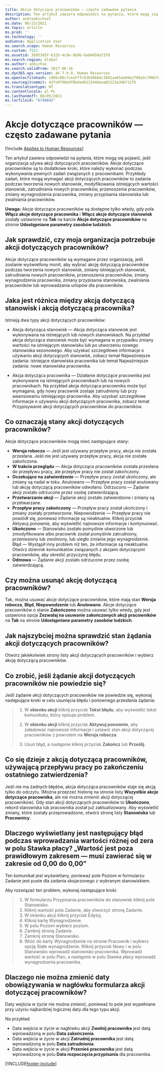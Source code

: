 ```yaml
---
title: Akcje dotyczące pracowników — często zadawane pytania
description: Ten artykuł zawiera odpowiedzi na pytania, które mogą się pojawić, jeśli organizacja używa akcji dotyczących pracowników. Akcje dotyczące pracowników są to dodatkowe kroki, które należy wykonać podczas wykonywania pewnych zadań związanych z pracownikami.
author: andreabichsel
ms.date: 06/23/2021
ms.topic: article
ms.prod: ''
ms.technology: ''
audience: Application User
ms.search.scope: Human Resources
ms.custom: 7521
ms.assetid: 3b953d5f-6325-4c9e-8b9b-6ab0458a73f8
ms.search.region: Global
ms.author: anbichse
ms.search.validFrom: 2017-06-16
ms.dyn365.ops.version: AX 7.0.0, Human Resources
ms.openlocfilehash: c005c08c7ceafffc63650b64c3602aa65ae94e2788a5c70b5fd372a4f54a0301
ms.sourcegitcommit: 42fe9790ddf0bdad911544deaa82123a396712fb
ms.translationtype: HT
ms.contentlocale: pl-PL
ms.lasthandoff: 08/05/2021
ms.locfileid: "6748842"
---
```

# <a name="personnel-actions-faq"></a>Akcje dotyczące pracowników — często zadawane pytania

[!include [Applies to Human Resources](../includes/applies-to-hr.md)]

Ten artykuł zawiera odpowiedzi na pytania, które mogą się pojawić, jeśli organizacja używa akcji dotyczących pracowników. Akcje dotyczące pracowników są to dodatkowe kroki, które należy wykonać podczas wykonywania pewnych zadań związanych z pracownikami. Przykłady zadań, które mogą wymagać akcji dotyczących pracowników to zadania podczas tworzenia nowych stanowisk, modyfikowania istniejących wartości stanowisk, zatrudniania nowych pracowników, przenoszenia pracowników, zmiany wynagrodzenia pracownika, zmiany przypisania stanowiska lub zwalniania pracowników.

**Uwaga:** Akcje dotyczące pracowników są dostępne tylko wtedy, gdy pola **Włącz akcje dotyczące pracownika** i **Włącz akcje dotyczące stanowisk** zostały ustawione na **Tak** na karcie **Akcje dotyczące pracowników** na stronie **Udostępniane parametry zasobów ludzkich**. 

## <a name="how-can-i-tell-if-my-organization-requires-personnel-actions"></a>Jak sprawdzić, czy moja organizacja potrzebuje akcji dotyczących pracowników?
Akcje dotyczące pracowników są wymagane przez organizację, jeśli zostanie wyświetlony monit, aby wybrać akcję dotyczącą pracowników podczas tworzenia nowych stanowisk, zmiany istniejących stanowisk, zatrudniania nowych pracowników, przenoszenia pracowników, zmiany wynagrodzenia pracownika, zmiany przypisania stanowiska, zwalniania pracowników lub wprowadzania urlopów dla pracowników. 

## <a name="what-is-the-difference-between-a-position-action-and-a-worker-action"></a>Jaka jest różnica między akcją dotyczącą stanowisk i akcją dotyczącą pracownika?
Istnieją dwa typy akcji dotyczących pracowników:

- Akcja dotycząca stanowisk — Akcja dotycząca stanowisk jest wykonywana na istniejących lub nowych stanowiskach. Na przykład akcja dotycząca stanowisk może być wymagana w przypadku zmiany wartości na istniejącym stanowisku lub po utworzeniu nowego stanowiska sezonowego. Aby uzyskać szczegółowe informacje o używaniu akcji dotyczących stanowisk, zobacz temat Najważniejsze zadania: istniejące stanowiska pracownika lub temat Najważniejsze zadania: nowe stanowiska pracownika.

- Akcja dotycząca pracownika — Działanie dotyczące pracownika jest wykonywane na istniejących pracownikach lub na nowych pracownikach. Na przykład akcja dotycząca pracownika może być wymagana, gdy nowy pracownik zostaje zatrudniony lub przy awansowaniu istniejącego pracownika. Aby uzyskać szczegółowe informacje o używaniu akcji dotyczących pracownika, zobacz temat Przypisywanie akcji dotyczących pracowników do pracowników.

## <a name="what-do-the-statuses-of-the-personnel-actions-mean"></a>Co oznaczają stany akcji dotyczących pracowników?
Akcje dotyczące pracowników mogą mieć następujące stany:

- **Wersja robocza** — Jeśli jest używany przepływ pracy, akcja nie została przesłana. Jeśli nie jest używany przepływ pracy, akcja nie została zakończona.
- **W trakcie przeglądu** — Akcja dotycząca pracowników została przesłana do przepływu pracy, ale przepływ pracy nie został zakończony.
- **Oczekujące na zatwierdzenie** — Przepływ pracy został ukończony, ale zmiany są nadal w toku. Anulowano — Przepływ pracy został anulowany lub akcję dotyczącą pracowników odwołano. Odrzucono — Żądanie akcji zostało odrzucone przez osobę zatwierdzającą.
- **Przetwarzanie akcji** — Żądanie akcji zostało zatwierdzone i zmiany są przetwarzane.
- **Przepływ pracy zakończony** — Przepływ pracy został ukończony i zmiany zostały przetworzone. Niepowodzenie — Przepływ pracy nie powiódł się, ponieważ informacje są nieaktualne. Kliknij przycisk Aktywuj ponownie, aby wyświetlić najnowsze informacje i kontynuować.
- **Ukończono** — Stanowisko zostało pomyślnie utworzone lub zmodyfikowane albo pracownik został pomyślnie zatrudniony, przeniesiony lub zwolniony, lub uległo zmianie jego wynagrodzenie. Błąd — Wystąpił inny problem niż ten, że informacje są nieaktualne. Otwórz dziennik komunikatów związanych z akcjami dotyczącymi pracowników, aby określić przyczynę błędu.
- **Odmowa** — Żądanie akcji zostało odrzucone przez osobę zatwierdzającą.

## <a name="can-i-delete-a-personnel-action"></a>Czy można usunąć akcję dotyczącą pracowników?
Tak, można usuwać akcje dotyczące pracowników, które mają stan **Wersja robocza**, **Błąd**, **Niepowodzenie** lub **Anulowano**. Akcje dotyczące pracowników o stanie **Zakończono** można usuwać tylko wtedy, gdy jest ustawiona opcja **Zezwalaj na usuwanie zakończonych akcji pracowników** na **Tak** na stronie **Udostępniane parametry zasobów ludzkich**.

## <a name="what-is-the-fastest-way-to-check-the-status-of-a-personnel-action-request"></a>Jak najszybciej można sprawdzić stan żądania akcji dotyczących pracowników?
Otwórz jakiekolwiek strony listy akcji dotyczących pracowników i wybierz akcję dotyczącą pracowników.

## <a name="what-should-i-do-if-a-personnel-action-request-fails"></a>Co zrobić, jeśli żądanie akcji dotyczących pracowników nie powiedzie się?
Jeśli żądanie akcji dotyczących pracowników nie powiedzie się, wykonaj następujące kroki w celu usunięcia błędu i ponownego przesłania żądania:

> 1. W **okienku akcji** kliknij przycisk **Tekst błędu**, aby wyświetlić tekst komunikatu, który opisuje problem.
> 
> 2. W **okienku akcji** kliknij przycisk **Aktywuj ponownie**, aby załadować najnowsze informacje i ustawić stan akcji dotyczącej pracowników z powrotem na **Wersja robocza**.
> 
> 3. Usuń błąd, a następnie kliknij przycisk **Zakończ** lub **Prześlij**.

## <a name="what-happens-to-a-personnel-action-that-uses-workflow-when-the-final-approval-is-completed"></a>Co się dzieje z akcją dotyczącą pracowników, używającą przepływu pracy po zakończeniu ostatniego zatwierdzenia?
Jeśli nie ma żadnych błędów, akcja dotycząca pracowników staje się akcją tylko do odczytu. (Można przejrzeć historię na stronie listy **Wszystkie akcje dotyczące pracownika**, ale nie można zmienić akcji dotyczącej pracowników). Gdy stan akcji dotyczących pracowników to **Ukończono**, rekord stanowiska lub pracownika został już zaktualizowany. Aby wyświetlić zmiany, które zostały przeprowadzone, otwórz stronę listy **Stanowiska** lub **Pracownicy**.

## <a name="why-do-i-receive-the-following-error-when-i-enter-a-non-zero-value-in-the-pay-rate-field-the-value-is-out-of-its-valid-range--it-much-be-between-000-and-000"></a>Dlaczego wyświetlany jest następujący błąd podczas wprowadzania wartości różnej od zera w polu Stawka płacy? „Wartość jest poza prawidłowym zakresem — musi zawierać się w zakresie od 0,00 do 0,00”
Ten komunikat jest wyświetlany, ponieważ pole Poziom w formularzu Zadanie jest puste dla zadania skojarzonego z wybranym stanowiskiem.

Aby rozwiązać ten problem, wykonaj następujące kroki:

> 1. W formularzu Przypisania pracowników do stanowisk kliknij pole Stanowisko.  
> 2. Kliknij wartość pola Zadanie, aby otworzyć stronę Zadanie.
> 3. W okienku akcji kliknij przycisk Edytuj.
> 4. Kliknij kartę Wynagrodzenie.
> 5. W polu Poziom wybierz poziom.
> 6. Zamknij stronę Zadanie.
> 7. Zamknij stronę Stanowisko.
> 8. Wróć do karty Wynagrodzenie na stronie Pracownik i wybierz opcję Stałe wynagrodzenie.  Kliknij przycisk Nowy i w polu Stanowisko wprowadź stanowisko pracownika.  Wprowadź wartość w polu Plan, a następnie w polu Stawka płacy wprowadź wynagrodzenia pracownika.

## <a name="why-cant-i-change-the-effective-date-in-the-header-of-the-worker-action-form"></a>Dlaczego nie można zmienić daty obowiązywania w nagłówku formularza akcji dotyczącej pracowników?
Daty wejścia w życie nie można zmienić, ponieważ to pole jest wypełniane przy użyciu najbardziej logicznej daty dla tego typu akcji.

Na przykład:

- Data wejścia w życie w nagłówku akcji **Zwolnij pracownika** jest datą wprowadzoną w polu **Data zakończenia**.
- Data wejścia w życie w akcji **Zatrudnij pracownika** jest datą wprowadzoną w polu **Data zatrudnienia**.
- Data wejścia w życie w akcji **Przenieś pracownika** jest datą wprowadzoną w polu **Data rozpoczęcia przypisania** dla pracownika.



[!INCLUDE[footer-include](../includes/footer-banner.md)]
